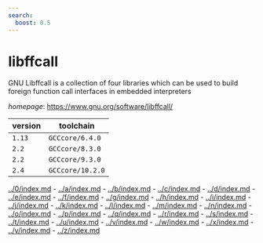 ```yaml
---
search:
  boost: 0.5
---
```

# libffcall

GNU Libffcall is a collection of four libraries which can be used to build  foreign function call interfaces in embedded interpreters

*homepage*: <https://www.gnu.org/software/libffcall/>

version | toolchain
--------|----------
``1.13`` | ``GCCcore/6.4.0``
``2.2`` | ``GCCcore/8.3.0``
``2.2`` | ``GCCcore/9.3.0``
``2.4`` | ``GCCcore/10.2.0``

[../0/index.md](0) - [../a/index.md](a) - [../b/index.md](b) - [../c/index.md](c) - [../d/index.md](d) - [../e/index.md](e) - [../f/index.md](f) - [../g/index.md](g) - [../h/index.md](h) - [../i/index.md](i) - [../j/index.md](j) - [../k/index.md](k) - [../l/index.md](l) - [../m/index.md](m) - [../n/index.md](n) - [../o/index.md](o) - [../p/index.md](p) - [../q/index.md](q) - [../r/index.md](r) - [../s/index.md](s) - [../t/index.md](t) - [../u/index.md](u) - [../v/index.md](v) - [../w/index.md](w) - [../x/index.md](x) - [../y/index.md](y) - [../z/index.md](z)

